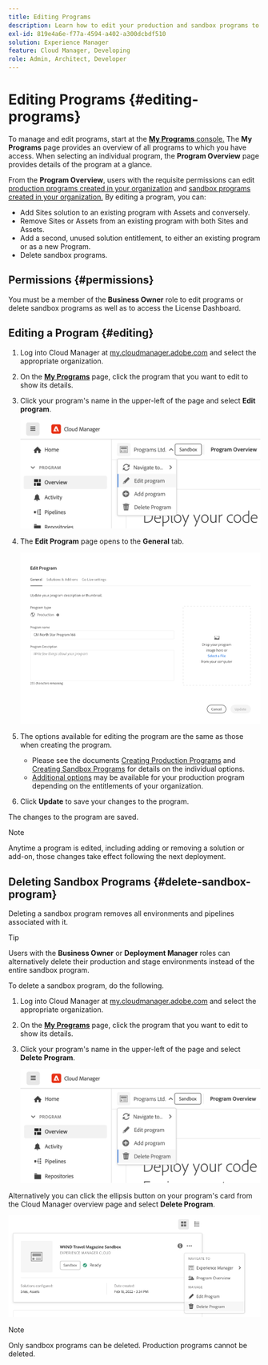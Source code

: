 ```yaml
---
title: Editing Programs
description: Learn how to edit your production and sandbox programs to adjust their options after you have created them.
exl-id: 819e4a6e-f77a-4594-a402-a300dcbdf510
solution: Experience Manager
feature: Cloud Manager, Developing
role: Admin, Architect, Developer
---
```


# Editing Programs {#editing-programs}

To manage and edit programs, start at the [**My Programs** console.](/help/implementing/cloud-manager/navigation.md) The **My Programs** page provides an overview of all programs to which you have access. When selecting an individual program, the **Program Overview** page provides details of the program at a glance. 

From the **Program Overview**, users with the requisite permissions can edit [production programs created in your organization](creating-production-programs.md) and [sandbox programs created in your organization.](creating-sandbox-programs.md) By editing a program, you can:

* Add Sites solution to an existing program with Assets and conversely.
* Remove Sites or Assets from an existing program with both Sites and Assets.
* Add a second, unused solution entitlement, to either an existing program or as a new Program.
* Delete sandbox programs.

## Permissions {#permissions}

You must be a member of the **Business Owner** role to edit programs or delete sandbox programs as well as to access the License Dashboard.

## Editing a Program {#editing}

1. Log into Cloud Manager at [my.cloudmanager.adobe.com](https://my.cloudmanager.adobe.com/) and select the appropriate organization.

1. On the **[My Programs](#my-programs)** page, click the program that you want to edit to show its details.

1. Click your program's name in the upper-left of the page and select **Edit program**.

   ![Edit program option](assets/edit-program-overview.png)

1. The **Edit Program** page opens to the **General** tab.

   ![General tab](assets/edit-program-prod1.png)

1. The options available for editing the program are the same as those when creating the program.
   * Please see the documents [Creating Production Programs](/help/implementing/cloud-manager/getting-access-to-aem-in-cloud/creating-production-programs.md) and [Creating Sandbox Programs](/help/implementing/cloud-manager/getting-access-to-aem-in-cloud/creating-sandbox-programs.md) for details on the individual options. 
   * [Additional options](/help/implementing/cloud-manager/getting-access-to-aem-in-cloud/creating-production-programs.md#options) may be available for your production program depending on the entitlements of your organization.

1. Click **Update** to save your changes to the program.

The changes to the program are saved.

>[!NOTE]
>
>Anytime a program is edited, including adding or removing a solution or add-on, those changes take effect following the next deployment.

## Deleting Sandbox Programs {#delete-sandbox-program}

Deleting a sandbox program removes all environments and pipelines associated with it.

>[!TIP]
>
>Users with the **Business Owner** or **Deployment Manager** roles can alternatively delete their production and stage environments instead of the entire sandbox program. 

To delete a sandbox program, do the following.

1. Log into Cloud Manager at [my.cloudmanager.adobe.com](https://my.cloudmanager.adobe.com/) and select the appropriate organization.

1. On the **[My Programs](#my-programs)** page, click the program that you want to edit to show its details.

1. Click your program's name in the upper-left of the page and select **Delete Program**.

   ![Delete program option](assets/delete-sandbox1.png)

Alternatively you can click the ellipsis button on your program's card from the Cloud Manager overview page and select **Delete Program**.

![Delete sandbox from program card](assets/delete-sandbox2.png)

>[!NOTE]
>
>Only sandbox programs can be deleted. Production programs cannot be deleted.
